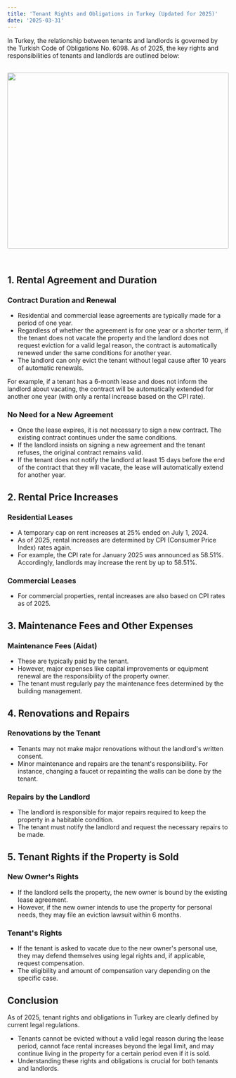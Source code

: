 ```yaml
---
title: 'Tenant Rights and Obligations in Turkey (Updated for 2025)'
date: '2025-03-31'
---
```


In Turkey, the relationship between tenants and landlords is governed by the Turkish Code of Obligations No. 6098. As of 2025, the key rights and responsibilities of tenants and landlords are outlined below:
<img src="https://karayaka.ru/images/articles/article6.jpg" width=100% height="400" style="object-fit: cover; border-radius: 3px; margin: 30px auto;" />

## 1. Rental Agreement and Duration

### Contract Duration and Renewal

- Residential and commercial lease agreements are typically made for a period of one year.
- Regardless of whether the agreement is for one year or a shorter term, if the tenant does not vacate the property and the landlord does not request eviction for a valid legal reason, the contract is automatically renewed under the same conditions for another year.
- The landlord can only evict the tenant without legal cause after 10 years of automatic renewals.

For example, if a tenant has a 6-month lease and does not inform the landlord about vacating, the contract will be automatically extended for another one year (with only a rental increase based on the CPI rate).

### No Need for a New Agreement

- Once the lease expires, it is not necessary to sign a new contract. The existing contract continues under the same conditions.
- If the landlord insists on signing a new agreement and the tenant refuses, the original contract remains valid.
- If the tenant does not notify the landlord at least 15 days before the end of the contract that they will vacate, the lease will automatically extend for another year.

## 2. Rental Price Increases

### Residential Leases

- A temporary cap on rent increases at 25% ended on July 1, 2024.
- As of 2025, rental increases are determined by CPI (Consumer Price Index) rates again.
- For example, the CPI rate for January 2025 was announced as 58.51%. Accordingly, landlords may increase the rent by up to 58.51%.

### Commercial Leases

- For commercial properties, rental increases are also based on CPI rates as of 2025.

## 3. Maintenance Fees and Other Expenses

### Maintenance Fees (Aidat)

- These are typically paid by the tenant.
- However, major expenses like capital improvements or equipment renewal are the responsibility of the property owner.
- The tenant must regularly pay the maintenance fees determined by the building management.

## 4. Renovations and Repairs

### Renovations by the Tenant

- Tenants may not make major renovations without the landlord's written consent.
- Minor maintenance and repairs are the tenant's responsibility. For instance, changing a faucet or repainting the walls can be done by the tenant.

### Repairs by the Landlord

- The landlord is responsible for major repairs required to keep the property in a habitable condition.
- The tenant must notify the landlord and request the necessary repairs to be made.

## 5. Tenant Rights if the Property is Sold

### New Owner's Rights

- If the landlord sells the property, the new owner is bound by the existing lease agreement.
- However, if the new owner intends to use the property for personal needs, they may file an eviction lawsuit within 6 months.

### Tenant's Rights

- If the tenant is asked to vacate due to the new owner's personal use, they may defend themselves using legal rights and, if applicable, request compensation.
- The eligibility and amount of compensation vary depending on the specific case.

## Conclusion

As of 2025, tenant rights and obligations in Turkey are clearly defined by current legal regulations.

- Tenants cannot be evicted without a valid legal reason during the lease period, cannot face rental increases beyond the legal limit, and may continue living in the property for a certain period even if it is sold.
- Understanding these rights and obligations is crucial for both tenants and landlords.
